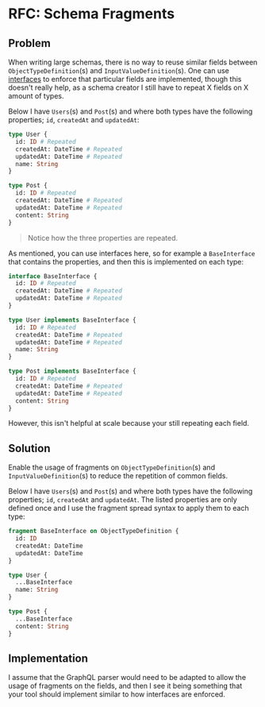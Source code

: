 # RFC: Schema Fragments

## Problem

When writing large schemas, there is no way to reuse similar fields between `ObjectTypeDefinition`(s) and `InputValueDefinition`(s). One can use [interfaces](https://spec.graphql.org/June2018/#sec-Interfaces) to enforce that particular fields are implemented, though this doesn't really help, as a schema creator I still have to repeat X fields on X amount of types.

Below I have `Users`(s) and `Post`(s) and where both types have the following properties; `id`, `createdAt` and `updatedAt`:

```graphql
type User {
  id: ID # Repeated
  createdAt: DateTime # Repeated
  updatedAt: DateTime # Repeated
  name: String
}

type Post {
  id: ID # Repeated
  createdAt: DateTime # Repeated
  updatedAt: DateTime # Repeated
  content: String
}
```

> Notice how the three properties are repeated.

As mentioned, you can use interfaces here, so for example a `BaseInterface` that contains the properties, and then this is implemented on each type:

```graphql
interface BaseInterface {
  id: ID # Repeated
  createdAt: DateTime # Repeated
  updatedAt: DateTime # Repeated
}

type User implements BaseInterface {
  id: ID # Repeated
  createdAt: DateTime # Repeated
  updatedAt: DateTime # Repeated
  name: String
}

type Post implements BaseInterface {
  id: ID # Repeated
  createdAt: DateTime # Repeated
  updatedAt: DateTime # Repeated
  content: String
}
```

However, this isn't helpful at scale because your still repeating each field.

## Solution

Enable the usage of fragments on `ObjectTypeDefinition`(s) and `InputValueDefinition`(s) to reduce the repetition of common fields.

Below I have `Users`(s) and `Post`(s) and where both types have the following properties; `id`, `createdAt` and `updatedAt`. The listed properties are only defined once and I use the fragment spread syntax to apply them to each type:

```graphql
fragment BaseInterface on ObjectTypeDefinition {
  id: ID
  createdAt: DateTime
  updatedAt: DateTime
}

type User {
  ...BaseInterface
  name: String
}

type Post {
  ...BaseInterface
  content: String
}
```

## Implementation

I assume that the GraphQL parser would need to be adapted to allow the usage of fragments on the fields, and then I see it being something that your tool should implement similar to how interfaces are enforced.
